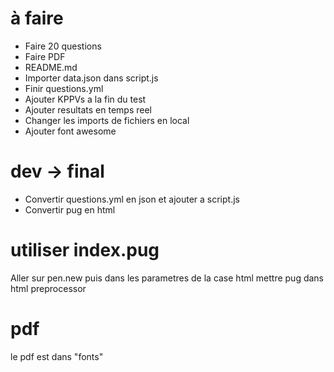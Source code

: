 # à faire
- Faire 20 questions
- Faire PDF
- README.md
- Importer data.json dans script.js
- Finir questions.yml
- Ajouter KPPVs a la fin du test
- Ajouter resultats en temps reel
- Changer les imports de fichiers en local
- Ajouter font awesome

# dev -> final
- Convertir questions.yml en json et ajouter a script.js
- Convertir pug en html

# utiliser index.pug
Aller sur pen.new puis dans les parametres de la case html mettre pug dans html preprocessor

# pdf
le pdf est dans "fonts"
